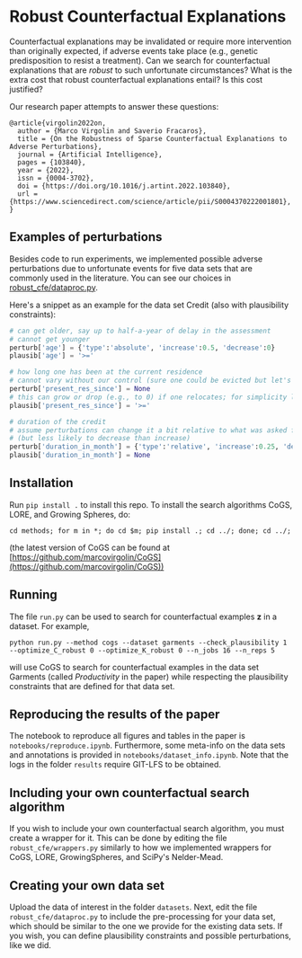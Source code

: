 # Robust Counterfactual Explanations
Counterfactual explanations may be invalidated or require more intervention than originally expected, if adverse events take place (e.g., genetic predisposition to resist a treatment).
Can we search for counterfactual explanations that are *robust* to such unfortunate circumstances?
What is the extra cost that robust counterfactual explanations entail?
Is this cost justified?

Our research paper attempts to answer these questions:
```
@article{virgolin2022on,
  author = {Marco Virgolin and Saverio Fracaros},
  title = {On the Robustness of Sparse Counterfactual Explanations to Adverse Perturbations},
  journal = {Artificial Intelligence},
  pages = {103840},
  year = {2022},
  issn = {0004-3702},
  doi = {https://doi.org/10.1016/j.artint.2022.103840},
  url = {https://www.sciencedirect.com/science/article/pii/S0004370222001801},
}
```

## Examples of perturbations
Besides code to run experiments, we implemented possible adverse perturbations due to unfortunate events for five data sets that are commonly used in the literature.
You can see our choices in [robust_cfe/dataproc.py](robust_cfe/dataproc.py).

Here's a snippet as an example for the data set Credit (also with plausibility constraints):

```python
# can get older, say up to half-a-year of delay in the assessment
# cannot get younger
perturb['age'] = {'type':'absolute', 'increase':0.5, 'decrease':0}   
plausib['age'] = '>='

# how long one has been at the current residence
# cannot vary without our control (sure one could be evicted but let's assume that's extremely rare)
perturb['present_res_since'] = None 
# this can grow or drop (e.g., to 0) if one relocates; for simplicity let's just assume that one does not change residence (hence >=)
plausib['present_res_since'] = '>=' 

# duration of the credit
# assume perturbations can change it a bit relative to what was asked for
# (but less likely to decrease than increase)
perturb['duration_in_month'] = {'type':'relative', 'increase':0.25, 'decrease':0.05} 
plausib['duration_in_month'] = None 
```


## Installation
Run `pip install .` to install this repo. 
To install the search algorithms CoGS, LORE, and Growing Spheres, do:
```
cd methods; for m in *; do cd $m; pip install .; cd ../; done; cd ../;
```
(the latest version of CoGS can be found at [https://github.com/marcovirgolin/CoGS](https://github.com/marcovirgolin/CoGS))

## Running 
The file `run.py` can be used to search for counterfactual examples $\mathbf{z}$ in a dataset.
For example, 
```
python run.py --method cogs --dataset garments --check_plausibility 1 --optimize_C_robust 0 --optimize_K_robust 0 --n_jobs 16 --n_reps 5
```
will use CoGS to search for counterfactual examples in the data set Garments (called *Productivity* in the paper) while respecting the plausibility constraints that are defined for that data set.

## Reproducing the results of the paper
The notebook to reproduce all figures and tables in the paper is `notebooks/reproduce.ipynb`. Furthermore, some meta-info on the data sets and annotations is provided in `notebooks/dataset_info.ipynb`.
Note that the logs in the folder `results` require GIT-LFS to be obtained.

## Including your own counterfactual search algorithm
If you wish to include your own counterfactual search algorithm, you must create a wrapper for it. 
This can be done by editing the file `robust_cfe/wrappers.py` similarly to how we implemented wrappers for CoGS, LORE, GrowingSpheres, and SciPy's Nelder-Mead.

## Creating your own data set
Upload the data of interest in the folder `datasets`.
Next, edit the file `robust_cfe/dataproc.py` to include the pre-processing for your data set, which should be similar to the one we provide for the existing data sets.
If you wish, you can define plausibility constraints and possible perturbations, like we did.
